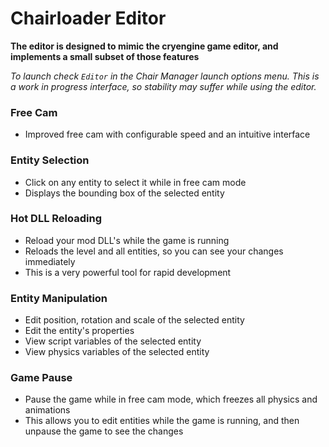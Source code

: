 # Chairloader Editor
**The editor is designed to mimic the cryengine game editor, and implements a small subset of those features**

*To launch check `Editor` in the Chair Manager launch options menu. This is a work in progress interface, so stability may suffer while using the editor.*

### Free Cam
- Improved free cam with configurable speed and an intuitive interface

### Entity Selection
- Click on any entity to select it while in free cam mode
- Displays the bounding box of the selected entity

### Hot DLL Reloading
- Reload your mod DLL's while the game is running
- Reloads the level and all entities, so you can see your changes immediately
- This is a very powerful tool for rapid development


### Entity Manipulation
- Edit position, rotation and scale of the selected entity
- Edit the entity's properties
- View script variables of the selected entity
- View physics variables of the selected entity


### Game Pause
- Pause the game while in free cam mode, which freezes all physics and animations
- This allows you to edit entities while the game is running, and then unpause the game to see the changes
